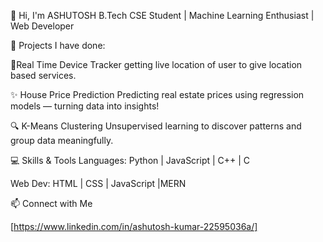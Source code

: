👋 Hi, I'm ASHUTOSH
B.Tech CSE Student | Machine Learning Enthusiast | Web Developer


🚀 Projects I have done:

📍Real Time Device Tracker
  getting live location of user to give location based services.

✨ House Price Prediction
Predicting real estate prices using regression models — turning data into insights!

🔍 K-Means Clustering
Unsupervised learning to discover patterns and group data meaningfully.


💻 Skills & Tools
Languages: Python | JavaScript | C++ | C

Web Dev: HTML | CSS | JavaScript |MERN



📫 Connect with Me

[https://www.linkedin.com/in/ashutosh-kumar-22595036a/]
